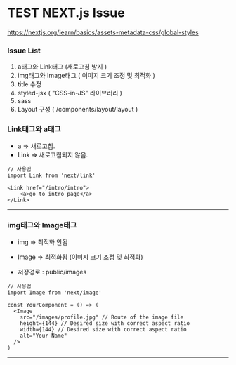 # TEST NEXT.js Issue

https://nextjs.org/learn/basics/assets-metadata-css/global-styles

### Issue List

1. a태그와 Link태그 (새로고침 방지 )
2. img태그와 Image태그 ( 이미지 크기 조정 및 최적화 )
3. title 수정
4. styled-jsx ( "CSS-in-JS" 라이브러리 )
5. sass
6. Layout 구성 ( /components/layout/layout )

### Link태그와 a태그

- a => 새로고침.
- Link => 새로고침되지 않음.

```
// 사용법
import Link from 'next/link'

<Link href="/intro/intro">
    <a>go to intro page</a>
</Link>
```

---

### img태그와 Image태그

- img => 최적화 안됨
- Image => 최적화됨 (이미지 크기 조정 및 최적화)

- 저장경로 : public/images

```
// 사용법
import Image from 'next/image'

const YourComponent = () => (
  <Image
    src="/images/profile.jpg" // Route of the image file
    height={144} // Desired size with correct aspect ratio
    width={144} // Desired size with correct aspect ratio
    alt="Your Name"
  />
)
```

---

### <title> 수정

```
// 경로
import Head from 'next/head'

<Head>
    <title>DH NextJS</title>
    <link rel="icon" href="/favicon.ico" />
</Head>
```

---

### styled-jsx ( "CSS-in-JS" 라이브러리 )

```
return (
    <>
        <div className="test">
        </div>

        <style jsx>{`
            .test {

            }
        `}</style>

    </>
)
```

---

### sass

```
// 설치
npm install sass

scss파일은 _app.js에서import해야 먹힘.
```

---

### Layout 구성 ( /components/layout/layout )

```
// 생성
export default function Layout({ children }) {
  return <div>{children}</div>
}
```

```
// 사용
import Layout from '../../components/layout'

<Layout>
    <Head>
    <title>First Post</title>
    </Head>
    <h1>First Post</h1>
    ...
</Layout>
```
